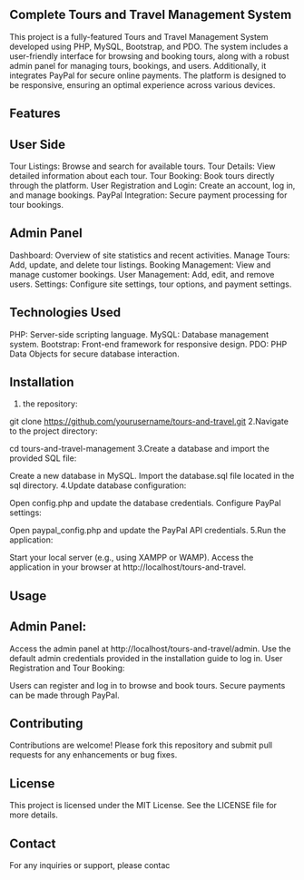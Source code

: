 ## Complete Tours and Travel Management System
This project is a fully-featured Tours and Travel Management System developed using PHP, MySQL, Bootstrap, and PDO. The system includes a user-friendly interface for browsing and booking tours, along with a robust admin panel for managing tours, bookings, and users. Additionally, it integrates PayPal for secure online payments. The platform is designed to be responsive, ensuring an optimal experience across various devices.

##  Features
## User Side
Tour Listings: Browse and search for available tours.
Tour Details: View detailed information about each tour.
Tour Booking: Book tours directly through the platform.
User Registration and Login: Create an account, log in, and manage bookings.
PayPal Integration: Secure payment processing for tour bookings.
## Admin Panel
Dashboard: Overview of site statistics and recent activities.
Manage Tours: Add, update, and delete tour listings.
Booking Management: View and manage customer bookings.
User Management: Add, edit, and remove users.
Settings: Configure site settings, tour options, and payment settings.
## Technologies Used
PHP: Server-side scripting language.
MySQL: Database management system.
Bootstrap: Front-end framework for responsive design.
PDO: PHP Data Objects for secure database interaction.
## Installation
1. the repository:

git clone https://github.com/yourusername/tours-and-travel.git
2.Navigate to the project directory:


cd tours-and-travel-management
3.Create a database and import the provided SQL file:

Create a new database in MySQL.
Import the database.sql file located in the sql directory.
4.Update database configuration:

Open config.php and update the database credentials.
Configure PayPal settings:

Open paypal_config.php and update the PayPal API credentials.
5.Run the application:

Start your local server (e.g., using XAMPP or WAMP).
Access the application in your browser at http://localhost/tours-and-travel.
## Usage
## Admin Panel:

Access the admin panel at http://localhost/tours-and-travel/admin.
Use the default admin credentials provided in the installation guide to log in.
User Registration and Tour Booking:

Users can register and log in to browse and book tours.
Secure payments can be made through PayPal.
## Contributing
Contributions are welcome! Please fork this repository and submit pull requests for any enhancements or bug fixes.

## License
This project is licensed under the MIT License. See the LICENSE file for more details.

## Contact
For any inquiries or support, please contac